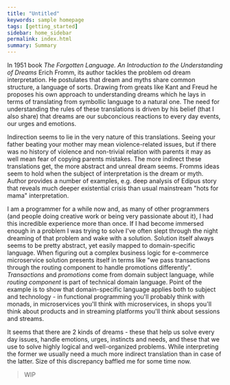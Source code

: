 ```yaml
---
title: "Untitled"
keywords: sample homepage
tags: [getting_started]
sidebar: home_sidebar
permalink: index.html
summary: Summary
---
```


In 1951 book *The Forgotten Language. An Introduction to the Understanding of Dreams*
Erich Fromm, its author tackles the problem od dream interpretation.
He postulates that dream and myths share common structure, a language of sorts.
Drawing from greats like Kant and Freud he proposes his own approach to understanding 
dreams which he lays in terms of translating from symbollic language to a natural one.
The need for understanding the rules of these translations is driven by his belief
(that I also share) that dreams are our subconcious reactions to every day events,
our urges and emotions.

Indirection seems to lie in the very nature of this translations. Seeing your 
father beating your mother may mean violence-related issues, but if there was no
history of violence and non-trivial relation with parents it may as well mean
fear of copying parents mistakes. The more indirect these translations get, the
more abstract and unreal dream seems. Fromms ideas seem to hold when the subject
of interpretation is the dream or myth. Author provides a number of examples,
e.g. deep analysis of Edipus story that reveals much deeper existential crisis
than usual mainstream "hots for mama" interpretation.

I am a programmer for a while now and, as many of other programmers (and people 
doing creative work or being very passionate about it), I had this
incredible experience more than once. 
If I had become immersed enough in a problem I was trying to solve I've often
slept through the night dreaming of that problem and wake with a solution. 
Solution itself always seems to be pretty abstract, yet easily mapped to 
domain-specific language. When figuring out a complex business logic for e-commerce
microservice solution presents itself in terms like "we pass transactions through 
the routing component to handle promotions differently". *Transactions* and *promotions*
come from domain subject language, while *routing component* is part of technical
domain language. Point of the example is to show that domain-specific language
applies both to subject and technology - in functional programming you'll probably
think with monads, in microservices you'll think with microservices, in shops
you'll think about products and in streaming platforms you'll think about sessions
and streams.

It seems that there are 2 kinds of dreams - these that help us solve every day 
issues, handle emotions, urges, instincts and needs, and these that we use to 
solve highly logical and well-organized problems. 
While interpreting the former we usually need a much more indirect translation
than in case of the latter. Size of this discrepancy baffled me for some time now.

> WIP
